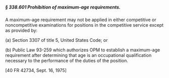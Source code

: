 ##### § 338.601 Prohibition of maximum-age requirements. #####

A maximum-age requirement may not be applied in either competitive or noncompetitive examinations for positions in the competitive service except as provided by:

(a) Section 3307 of title 5, United States Code; or

(b) Public Law 93-259 which authorizes OPM to establish a maximum-age requirement after determining that age is an occupational qualification necessary to the performance of the duties of the position.

[40 FR 42734, Sept. 16, 1975]